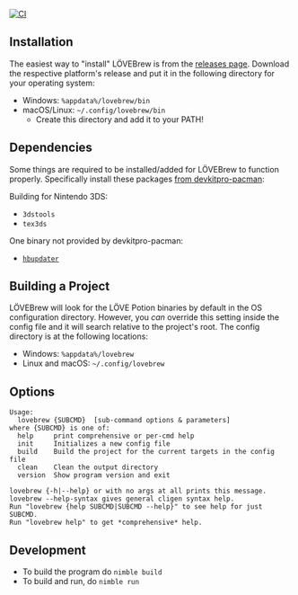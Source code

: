 [![CI](https://github.com/lovebrew/lovebrew/actions/workflows/CI.yml/badge.svg)](https://github.com/lovebrew/lovebrew/actions/workflows/CI.yml)

## Installation

The easiest way to "install" LÖVEBrew is from the [releases page](https://github.com/TurtleP/lovebrew/releases). Download the respective platform's release and put it in the following directory for your operating system:

- Windows: `%appdata%/lovebrew/bin`
- macOS/Linux: `~/.config/lovebrew/bin`
  - Create this directory and add it to your PATH!

## Dependencies

Some things are required to be installed/added for LÖVEBrew to function properly. Specifically install these packages [from devkitpro-pacman](https://devkitpro.org/wiki/devkitPro_pacman):

Building for Nintendo 3DS:

- `3dstools`
- `tex3ds`

One binary not provided by devkitpro-pacman:

- [`hbupdater`](https://github.com/TurtleP/hbupdater)

## Building a Project

LÖVEBrew will look for the LÖVE Potion binaries by default in the OS configuration directory. However, you _can_ override this setting inside the config file and it will search relative to the project's root. The config directory is at the following locations:

- Windows: `%appdata%/lovebrew`
- Linux and macOS: `~/.config/lovebrew`

## Options

```
Usage:
  lovebrew {SUBCMD}  [sub-command options & parameters]
where {SUBCMD} is one of:
  help     print comprehensive or per-cmd help
  init     Initializes a new config file
  build    Build the project for the current targets in the config file
  clean    Clean the output directory
  version  Show program version and exit

lovebrew {-h|--help} or with no args at all prints this message.
lovebrew --help-syntax gives general cligen syntax help.
Run "lovebrew {help SUBCMD|SUBCMD --help}" to see help for just SUBCMD.
Run "lovebrew help" to get *comprehensive* help.
```

## Development

- To build the program do `nimble build`
- To build and run, do `nimble run`
